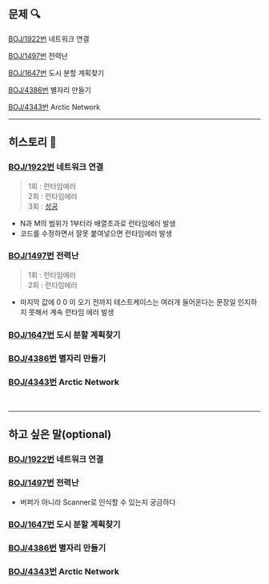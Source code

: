 ## 문제 :mag:

[BOJ/1922번](https://www.acmicpc.net/problem/1922) 네트워크 연결

[BOJ/1497번](https://www.acmicpc.net/problem/1497) 전력난

[BOJ/1647번](https://www.acmicpc.net/problem/1647) 도시 분할 계획찾기

[BOJ/4386번](https://www.acmicpc.net/problem/4386) 별자리 만들기

[BOJ/4343번](https://www.acmicpc.net/problem/4343) Arctic Network


---------------------------------------------------------------------------

## 히스토리 :memo:

### [BOJ/1922번](https://www.acmicpc.net/problem/1922) 네트워크 연결

> 1회 : 런타임에러<br>
> 2회 : 런타임에러<br>
> 3회 : [성공](https://github.com/BumBamBi/algorithm-study/blob/main/src/algorithm/kwangwoo/week7/boj/q1922/Main.java)

- N과 M의 범위가 1부터라 배열초과로 런타임에러 발생
- 코드를 수정하면서 잘못 붙여넣으면 런타임에러 발생


### [BOJ/1497번](https://www.acmicpc.net/problem/1497) 전력난

> 1회 : 런타임에러<br>
> 2회 : 런타임에러<br>

- 마지막 값에 0 0 이 오기 전까지 테스트케이스는 여러개 들어온다는 문장일 인지하지 못해서 계속 런타임 에러 발생

### [BOJ/1647번](https://www.acmicpc.net/problem/1647) 도시 분할 계획찾기

### [BOJ/4386번](https://www.acmicpc.net/problem/4386) 별자리 만들기

### [BOJ/4343번](https://www.acmicpc.net/problem/4343) Arctic Network


<br>

---------------------------------------------------------------------------

## 하고 싶은 말(optional)

### [BOJ/1922번](https://www.acmicpc.net/problem/1922) 네트워크 연결

### [BOJ/1497번](https://www.acmicpc.net/problem/1497) 전력난

- 버퍼가 아니라 Scanner로 인식할 수 있는지 궁금하다

### [BOJ/1647번](https://www.acmicpc.net/problem/1647) 도시 분할 계획찾기

### [BOJ/4386번](https://www.acmicpc.net/problem/4386) 별자리 만들기

### [BOJ/4343번](https://www.acmicpc.net/problem/4343) Arctic Network